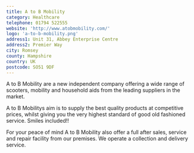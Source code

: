 ```yaml
---
title: A to B Mobility
category: Healthcare
telephone: 01794 522555
website: 'http://www.atobmobility.com/'
logo: 'a-to-b-mobility.png'
address1: Unit 31, Abbey Enterprise Centre
address2: Premier Way
city: Romsey
county: Hampshire
country: UK
postcode: SO51 9DF
---
```

A to B Mobility are a new independent company offering a wide range of scooters, mobility and household aids from the leading suppliers in the market.

A to B Mobilitys aim is to supply the best quality products at competitive prices, whilst giving you the very highest standard of good old fashioned service. Smiles included!!

For your peace of mind A to B Mobility also offer a full after sales, service and repair facility from our premises. We operate a collection and delivery service.
